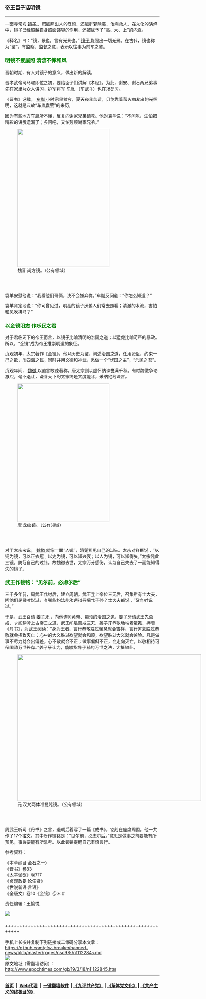 ### 帝王臣子话明镜
------------------------

<p>
 一面寻常的
 <a href="http://www.epochtimes.com/gb/tag/%E9%95%9C%E5%AD%90.html">
  镜子
 </a>
 ，既能照出人的容颜，还能辟邪除恶，治病救人。在文化的演绎中，镜子已经超越自身照面饰容的作用，还被赋予了“高、大、上”的内涵。
</p>
<p>
 《释名》曰：“镜，景也，言有光景也。”
 <a href="http://www.epochtimes.com/gb/tag/%E9%95%9C%E5%AD%90.html">
  镜子
 </a>
 能照出一切光景。在古代，镜也称为“鉴”，有监察、监督之意，表示以往事为前车之鉴。
</p>
<h3>
 <span style="color: #008000;">
  <strong>
   明镜不疲屡照 清流不惮和风
  </strong>
 </span>
</h3>
<p>
 晋朝时期，有人对镜子的意义，做出新的解读。
</p>
<p>
 晋孝武帝司马曜即位之初，要给臣子们讲解《孝经》。为此，谢安、谢石两兄弟事先在家里为众人讲习，护军将军
 <a href="http://www.epochtimes.com/gb/tag/%E8%BD%A6%E8%83%A4.html">
  车胤
 </a>
 （车武子）也在场研习。
</p>
<p>
 《晋书》记载，
 <a href="http://www.epochtimes.com/gb/tag/%E8%BD%A6%E8%83%A4.html">
  车胤
 </a>
 小时家里贫穷，夏天夜里苦读，只能靠着萤火虫发出的光照明，这就是典故“车胤囊萤”的来历。
</p>
<p>
 因为有些地方车胤听不懂，反复向谢家兄弟请教。他对袁羊说：“不问呢，生怕把精彩的讲解遗漏了；多问吧，又怕劳烦谢家兄弟。”
</p>
<figure class="wp-caption aligncenter" id="attachment_11132995" style="width: 300px">
 <a href="http://i.epochtimes.com/assets/uploads/2019/03/PK1A000499N000000000PAB.jpg">
  <img alt="" class="size-small wp-image-11132995" height="450" src="http://i.epochtimes.com/assets/uploads/2019/03/PK1A000499N000000000PAB-300x450.jpg" width="300"/>
 </a>
 <br/><figcaption class="wp-caption-text">
  魏晋 尚方镜。（公有领域）
 </figcaption><br/>
</figure><br/>
<p>
 袁羊安慰他说：“我看他们哥俩，决不会嫌弃你。”车胤反问道：“你怎么知道？”
</p>
<p>
 袁羊肯定地说：“你可曾见过，明亮的镜子厌倦人们常去照看；清澈的水流，害怕和风吹拂吗？”
</p>
<h3>
 <span style="color: #008000;">
  <strong>
   以金镜明志 作乐民之君
  </strong>
 </span>
</h3>
<p>
 对于君临天下的帝王而言，以镜子比喻清明的治国之道；以猛虎比喻苛严的暴政。所以，“金镜”成为帝王推崇明道的象征。
</p>
<p>
 贞观初年，太宗著作《金镜》，他以历史为鉴，阐述治国之道，任用贤臣，约束一己之欲，乐四海之民，同时并用文德和神武，愿做一个“忧国之主”，“乐民之君”。
</p>
<p>
 贞观年间，
 <a href="http://www.epochtimes.com/gb/tag/%E9%AD%8F%E5%BE%B5.html">
  魏徵
 </a>
 以直言敢谏著称，唐太宗则以虚怀纳谏誉满千秋。有时魏徵争论激烈，毫不退让，谦善天下的太宗终是大度能容，采纳他的谏言。
</p>
<figure class="wp-caption aligncenter" id="attachment_11132985" style="width: 300px">
 <a href="http://i.epochtimes.com/assets/uploads/2019/03/8d03010e746089150267c060738a26ce.jpg">
  <img alt="" class="size-small wp-image-11132985" height="451" src="http://i.epochtimes.com/assets/uploads/2019/03/8d03010e746089150267c060738a26ce-300x451.jpg" width="300"/>
 </a>
 <br/><figcaption class="wp-caption-text">
  唐 龙纹镜。（公有领域）
 </figcaption><br/>
</figure><br/>
<p>
 对于太宗来说，
 <a href="http://www.epochtimes.com/gb/tag/%E9%AD%8F%E5%BE%B5.html">
  魏徵
 </a>
 就像一面“人镜”，清楚照见自己的过失。太宗对群臣说：“以铜为镜，可以正衣冠；以史为镜，可以知兴衰；以人为镜，可以知得失。”太宗凭此三镜，防范自己的过错。故魏徵去世，太宗万分感伤，认为自己失去了一面能知得失的镜子。
</p>
<h3>
 <span style="color: #008000;">
  <strong>
   武王作镜铭：“见尔前，必虑尔后”
  </strong>
 </span>
</h3>
<p>
 三千多年前，周武王伐纣后，建立周朝。武王登上帝位三天后，召集所有士大夫，问他们是否听说过，有哪些约法能永远指导后代子孙？士大夫都说：“没有听说过。”
</p>
<p>
 于是，武王召请
 <a href="http://www.epochtimes.com/gb/tag/%E5%A7%9C%E5%AD%90%E7%89%99.html">
  姜子牙
 </a>
 ，向他询问黄帝、颛顼的治国之道。姜子牙请武王先斋戒，才能聆听上古帝王之道。武王如是斋戒三天，姜子牙恭敬地端着冠冕，捧着《丹书》，为武王阅读：“身为王者，言行恭敬胜过懈怠就会吉祥，言行懈怠胜过恭敬就会招致灭亡；心中的大义胜过欲望就会和顺，欲望胜过大义就会凶险。凡是做事不尽力就会出偏差，心不敬就会不正；做事偏斜不正，会走向灭亡，以敬相待可保国祚万世长存。”姜子牙认为，能够指导子孙的万世之法，大抵如此。
</p>
<figure class="wp-caption aligncenter" id="attachment_11132984" style="width: 600px">
 <a href="http://i.epochtimes.com/assets/uploads/2019/03/02752eda7743bc5c267451ad240be35d.jpg">
  <img alt="" class="wp-image-11132984 size-large" height="479" src="http://i.epochtimes.com/assets/uploads/2019/03/02752eda7743bc5c267451ad240be35d-600x479.jpg" width="600"/>
 </a>
 <br/><figcaption class="wp-caption-text">
  元 汉梵两体准提咒镜。（公有领域）
 </figcaption><br/>
</figure><br/>
<p>
 周武王听闻《丹书》之言，退朝后着写了一篇《戒书》，铭刻在座席周围。他一共作了17个铭文。其中所作镜铭是：“见尔前，必虑尔后。”意思是做事之前要能有所预见，事后要能有所思考。以此镜铭提醒自己审慎言行。
</p>
<p>
 参考资料：
</p>
<p>
 《本草纲目·金石之一》
 <br/>
 《晋书》卷83
 <br/>
 《太平御览》卷717
 <br/>
 《贞观政要‧论任贤》
 <br/>
 《世说新语·言语》
 <br/>
 《全唐文》卷10《金镜》＠＊＃
</p>
<p>
 责任编辑：王愉悦
</p>
<div class="inline_share">
 <a href="https://www.facebook.com/sharer/sharer.php?u=http%3A%2F%2Fwww.epochtimes.com%2Fgb%2F19%2F3%2F18%2Fn11122845.htm" style="margin-bottom:10px;display:inline-block;" target="_blank">
  <img src="https://www.epochtimes.com/assets/themes/djy/images/fb_share/coffee.png"/>
 </a>
</div>

+++++++++++++++++++++++++++++++++++++++++++++++++++++++++++<br/><br/>
手机上长按并复制下列链接或二维码分享本文章：<br/>
https://github.com/gfw-breaker/banned-news/blob/master/pages/nsc975/n11122845.md <br/>
<a href='https://github.com/gfw-breaker/banned-news/blob/master/pages/nsc975/n11122845.md'><img src='https://github.com/gfw-breaker/banned-news/blob/master/pages/nsc975/n11122845.md.png'/></a> <br/>
原文地址（需翻墙访问）：http://www.epochtimes.com/gb/19/3/18/n11122845.htm


------------------------
#### [首页](https://github.com/gfw-breaker/banned-news/blob/master/README.md) &nbsp;|&nbsp; [Web代理](https://github.com/labour-camp/helloworld) &nbsp;|&nbsp; [一键翻墙软件](https://github.com/gfw-breaker/nogfw/blob/master/README.md) &nbsp;| [《九评共产党》](https://github.com/gfw-breaker/9ping.md/blob/master/README.md#九评之一评共产党是什么) | [《解体党文化》](https://github.com/gfw-breaker/jtdwh.md/blob/master/README.md) | [《共产主义的终极目的》](https://github.com/gfw-breaker/gczydzjmd.md/blob/master/README.md)

